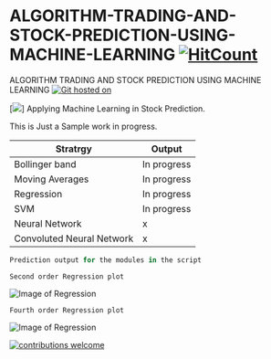 # ALGORITHM-TRADING-AND-STOCK-PREDICTION-USING-MACHINE-LEARNING [![HitCount](http://hits.dwyl.io/kennedyCzar/https://github.com/kennedyCzar/ALGORITHM-TRADING-AND-STOCK-PREDICTION-USING-MACHINE-LEARNING.svg)](http://hits.dwyl.io/kennedyCzar/https://github.com/kennedyCzar/ALGORITHM-TRADING-AND-STOCK-PREDICTION-USING-MACHINE-LEARNING)
ALGORITHM TRADING AND STOCK PREDICTION USING MACHINE LEARNING
[![Git hosted on](https://img.shields.io/badge/Hosted%20On-Git-brightgreen.svg?style=flat)](https://kennedyczar.github.io/ALGORITHM-TRADING-AND-STOCK-PREDICTION-USING-MACHINE-LEARNING/)

[![](https://img.shields.io/badge/python-100%25-orange.svg)]
Applying Machine Learning in Stock Prediction.

This is Just a Sample work in progress.

|Stratrgy        | Output        |
|--------------- | --------------|
|Bollinger band  | In progress   |
|Moving Averages | In progress   |
|Regression      | In progress   |
|SVM      | In progress          |
|Neural Network  | x             |
|Convoluted Neural Network | x   |

```python
Prediction output for the modules in the script
```

```Second order Regression plot```

![Image of Regression](https://raw.githubusercontent.com/kennedyCzar/ALGORITHM-TRADING-AND-STOCK-PREDICTION-USING-MACHINE-LEARNING/master/Algorithm%20trading%20using%20machine%20learning/_REGRESSION%20IMAGES/Figure_1-9.png)

```Fourth order Regression plot```

![Image of Regression](https://raw.githubusercontent.com/kennedyCzar/ALGORITHM-TRADING-AND-STOCK-PREDICTION-USING-MACHINE-LEARNING/master/Algorithm%20trading%20using%20machine%20learning/_REGRESSION%20IMAGES/Figure_1-2.png)



[![contributions welcome](https://img.shields.io/badge/contributions-welcome-brightgreen.svg?style=flat)](https://github.com/kennedyCzar/ALGORITHM-TRADING-AND-STOCK-PREDICTION-USING-MACHINE-LEARNING/issues)
